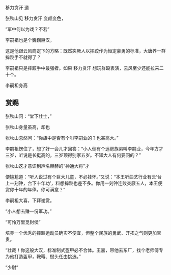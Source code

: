 


移力贪汗 道

张秋山见 移力贪汗 变颜变色，

“军中何以为戏？不若”

李嗣祖也是个巍巍巨汉，

这是他跟云风商定下的方略：既然突厥人以摔跤作为恒定豪勇的标准，大唐养一群摔跤手不就得了？

李嗣祖只是摔跤手中最强者。如果 移力贪汗 想玩群殴表演，云风至少还能拉来二十个。

李嗣祖身高

## 赏赐

张秋山问：“堂下壮士，”

张秋山身量虽高，却也

张秋山忽然问：“你族中是否有个叫李嗣业的？也甚高大。”

李嗣祖愣住了，想了好一会儿才回答：“小人倒有个远房族弟叫李嗣业，今年方才三岁，听说是长挺高的，三岁顶得别家五岁。不知大人有何要问的？”

张秋山这才意识到声名赫赫的“神通大将”才

便尴尬道：“听人说过有个巨大儿童，不必挂怀。”又说：“本王听曲艺行业有云‘台上一刻钟，台下十年功’，料想摔跤也差不多。你用一刻钟连败突厥五人，本王便赏你十年的年俸。你可满意？”

李嗣祖大喜，下拜谢赏。

“小人想去赚一份军功。”

“可怜万里觅封侯”

培养一个优秀的摔跤运动员确实不便宜，但整个民族的勇武、开拓之气则更加宝贵。

“壮哉！你这般大汉，标准制式盔甲必不合体。王嘉，带他去东厂，找个老师傅专为他打造盔甲，鞍鞯、辔头任由挑选。”

“少尉”